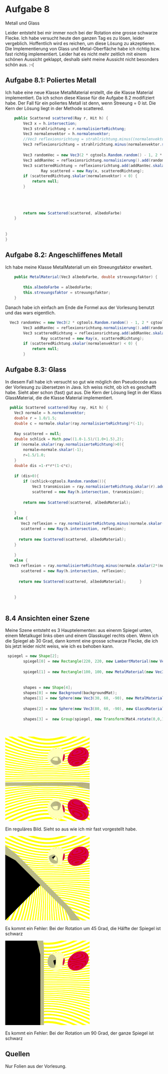 # Aufgabe 8

Metall und Glass

Leider entsteht bei mir immer noch bei der Rotation eine grosse schwarze Flecke. Ich habe versucht heute den ganzen Tag es zu lösen, leider vergeblich. Hoffentlich wird es reichen, um diese Lösung zu akzeptieren. Die Implementierung von Glass und Metal-Oberfläche habe ich richtig bzw. fast richtig implementiert. Leider hat es nicht mehr zeitlich mit einem schönen Aussicht geklappt, deshalb sieht meine Aussicht nicht besonders schön aus. :-(

## Aufgabe 8.1: Poliertes Metall

Ich habe eine neue Klasse MetalMaterial erstellt, die die Klasse Material implementiert. Da ich schon diese Klasse für die Aufgabe 8.2 modifiziert habe. Der Fall für ein poliertes Metall ist denn, wenn Streeung = 0 ist. Die Kern der Lösung liegt in der Methode scattered.


```java
    public Scattered scattered(Ray r, Hit h) {
        Vec3 x = h.intersection;
        Vec3 strahlrichtung = r.normalisierteRichtung;
        Vec3 normalenvektor = h.normalenvektor;
        //Vec3 reflexionsrichtung = strahlrichtung.minus((normalenvektor.elementaryMultiply(strahlrichtung)).skalar(2).elementaryMultiply(normalenvektor));
        Vec3 reflexionsrichtung = strahlrichtung.minus(normalenvektor.skalar(2 * (normalenvektor.skalar(strahlrichtung))));

        Vec3 randomVec = new Vec3(2 * cgtools.Random.random() - 1, 2 * cgtools.Random.random() - 1, 2 * cgtools.Random.random() - 1);
        Vec3 addRanVec = reflexionsrichtung.normalisierung().add(randomVec);
        Vec3 scatteredRichtung = reflexionsrichtung.add(addRanVec.skalar(streuungsfaktor));
                Ray scattered = new Ray(x, scatteredRichtung);
        if (scatteredRichtung.skalar(normalenvektor) < 0) {
            return null;
        }




        return new Scattered(scattered, albedoFarbe)
    }
    
    
}
}
```

## Aufgabe 8.2: Angeschliffenes Metall


Ich habe meine Klasse MetalMateriall um ein Streeungsfaktor erweitert. 

```java
    public MetalMaterial(Vec3 albedoFarbe, double streuungsfaktor) {

        this.albedoFarbe = albedoFarbe;
        this.streuungsfaktor = streuungsfaktor;
    }
```

Danach habe ich einfach am Ende die Formel aus der Vorlesung benutzt und das wars eigentlich.

```java
  Vec3 randomVec = new Vec3(2 * cgtools.Random.random() - 1, 2 * cgtools.Random.random() - 1, 2 * cgtools.Random.random() - 1);
        Vec3 addRanVec = reflexionsrichtung.normalisierung().add(randomVec);
        Vec3 scatteredRichtung = reflexionsrichtung.add(addRanVec.skalar(streuungsfaktor));
                Ray scattered = new Ray(x, scatteredRichtung);
        if (scatteredRichtung.skalar(normalenvektor) < 0) {
            return null;
        }

```

## Aufgabe 8.3: Glass

In diesem Fall habe ich versucht so gut wie möglich den Pseudocode aus der Vorlesung zu übersetzen in Java. Ich weiss nicht, ob ich es geschafft habe. Sieht aber schon (fast) gut aus. Die Kern der Lösung liegt in der Klass GlassMaterial, die die Klasse Material implementiert.



```java
  public Scattered scattered(Ray ray, Hit h) {
    Vec3 normale = h.normalenvektor;
    double r = 1.0/1.5;
    double c = normale.skalar(ray.normalisierteRichtung)*(-1);
    
    Ray scattered = null;
    double schlick = Math.pow((1.0-1.5)/(1.0+1.5),2);
    if (normale.skalar(ray.normalisierteRichtung)>0){
        normale=normale.skalar(-1);
        r=1.5/1.0;
    }
    double dis =1-r*r*(1-c*c);
    
    if (dis>0){
        if (schlick<cgtools.Random.random()){
            Vec3 transmission = ray.normalisierteRichtung.skalar(r).add(normale.skalar((r*c-Math.sqrt(dis))));
            scattered = new Ray(h.intersection, transmission);
        
        return new Scattered(scattered, albedoMaterial);
        
    }
    else {
       Vec3 reflexion = ray.normalisierteRichtung.minus(normale.skalar(2*(normale.skalar(ray.normalisierteRichtung))));
       scattered = new Ray(h.intersection, reflexion);
       
      return new Scattered(scattered, albedoMaterial);  
    }
        
    }
    else {
  Vec3 reflexion = ray.normalisierteRichtung.minus(normale.skalar(2*(normale.skalar(ray.normalisierteRichtung))));
       scattered = new Ray(h.intersection, reflexion);
       
      return new Scattered(scattered, albedoMaterial);      }
        
        
    }
    
```

## 8.4 Ansichten einer Szene

Meine Szene entsteht es 3 Hauptelementen: aus einenm Spiegel unten, einem Metalkugel links oben und einem Glasskugel rechts oben. Wenn ich die Spiegel ab 30 Grad, dann kommt eine grosse schwarze Flecke, die ich bis jetzt leider nicht weiss, wie ich es behoben kann.

```java
 spiegel = new Shape[2];
        spiegel[0] = new Rectangle(220, 220, new LambertMaterial(new Vec3(0.5, 0.5, 0.5)));

        spiegel[1] = new Rectangle(100, 100, new MetalMaterial(new Vec3(1, 1, 1), 0));

        
        shapes = new Shape[4];
        shapes[0] = new Background(backgroundMat);
        shapes[1] = new Sphere(new Vec3(30, 60, -90), new MetalMaterial(new Vec3(1, 1, 1), 0), 20);

        shapes[2] = new Sphere(new Vec3(80, 60, -90), new GlassMaterial(new Vec3(212.0 / 255.0, 0, 79.0 / 255.0)), 20);

        shapes[3] =  new Group(spiegel, new Transform(Mat4.rotate(0,0,1,90)));
        
       
```

![](a08-1.png)

Ein reguläres Bild. Sieht so aus wie ich mir fast vorgestellt habe.

![](a08-2.png)

Es kommt ein Fehler: Bei der Rotation um 45 Grad, die Hälfte der Spiegel ist schwarz

![](a08-3.png)

Es kommt ein Fehler: Bei der Rotation um 90 Grad, der ganze Spiegel ist schwarz

## Quellen
Nur Folien aus der Vorlesung.

